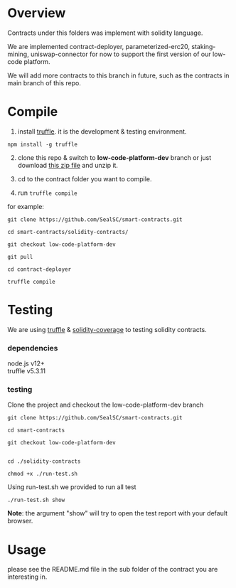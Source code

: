 # Overview
Contracts under this folders was implement with solidity language.  

We are implemented contract-deployer, parameterized-erc20, staking-mining, uniswap-connector for now to support the first version of our low-code platform.  

We will add more contracts to this branch in future, such as the contracts in main branch of this repo.  

# Compile



1. install [truffle](https://www.trufflesuite.com/docs/truffle/getting-started/installation). it is the development & testing environment.  

```
npm install -g truffle
```

2. clone this repo & switch to **low-code-platform-dev** branch or just download [this zip file](https://github.com/SealSC/smart-contracts/archive/refs/heads/low-code-platform-dev.zip) and unzip it.

3. cd to the contract folder you want to compile.

4. run ```truffle compile```

for example: 
```
git clone https://github.com/SealSC/smart-contracts.git

cd smart-contracts/solidity-contracts/

git checkout low-code-platform-dev

git pull

cd contract-deployer

truffle compile
```

# Testing

We are using [truffle](https://www.trufflesuite.com/docs/truffle/quickstart) & [solidity-coverage](https://github.com/sc-forks/solidity-coverage) to testing solidity contracts.

### dependencies

node.js v12+  
truffle v5.3.11  

### testing

Clone the project and checkout the low-code-platform-dev branch

```
git clone https://github.com/SealSC/smart-contracts.git

cd smart-contracts

git checkout low-code-platform-dev


cd ./solidity-contracts

chmod +x ./run-test.sh

```  

Using run-test.sh we provided to run all test
```
./run-test.sh show
```

**Note**: the argument "show" will try to open the test report with your default browser.

# Usage
please see the README.md file in the sub folder of the contract you are interesting in.  
